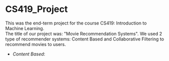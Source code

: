 # CS419_Project

This was the end-term project for the course CS419: Introduction to Machine Learning. <br>
The title of our project was: "Movie Recommendation Systems". We used 2 type of recommender systems: Content Based
and Collaborative Filtering to recommend movies to users. 
* _Content Based_: 
